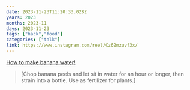 ```yaml
---
date: 2023-11-23T11:20:33.028Z
years: 2023
months: 2023-11
days: 2023-11-23
tags: ["hack","food"]
categories: ["talk"]
link: https://www.instagram.com/reel/Cz62mzuvf3x/
---
```

[How to make banana water!](https://www.instagram.com/reel/Cz62mzuvf3x/)

> [Chop banana peels and let sit in water for an hour or longer, then strain into a bottle. Use as fertilizer for plants.]
